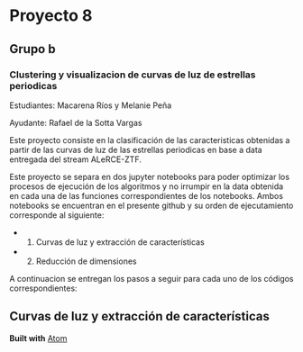 # Proyecto 8

## Grupo b 

### Clustering y visualizacion de curvas de luz de estrellas periodicas

Estudiantes: Macarena Ríos y Melanie Peña

Ayudante: Rafael de la Sotta Vargas

Este proyecto consiste en la clasificación de las caracteristicas obtenidas a partir de las curvas de luz de las estrellas periodicas en base a data entregada del stream ALeRCE-ZTF. 

Este proyecto se separa en dos jupyter notebooks para poder optimizar los procesos de ejecución de los algoritmos y no irrumpir en la data obtenida en cada una de las funciones correspondientes de los notebooks. Ambos notebooks se encuentran en el presente github y su orden de ejecutamiento corresponde al siguiente:

* 1) Curvas de luz y extracción de características
* 2) Reducción de dimensiones

A continuacion se entregan los pasos a seguir para cada uno de los códigos correspondientes:

## Curvas de luz y extracción de características

**Built with** [Atom](https://github.com/atom)
